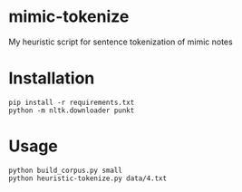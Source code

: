 # mimic-tokenize
My heuristic script for sentence tokenization of mimic notes


# Installation

    pip install -r requirements.txt
    python -m nltk.downloader punkt


# Usage

    python build_corpus.py small
    python heuristic-tokenize.py data/4.txt
